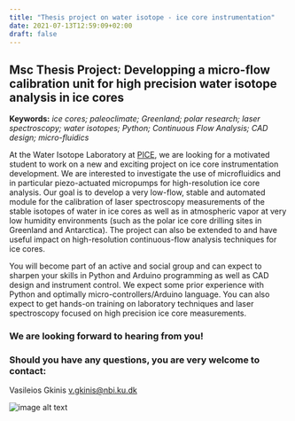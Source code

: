 ```yaml
---
title: "Thesis project on water isotope - ice core instrumentation"
date: 2021-07-13T12:59:09+02:00
draft: false
---
```

## Msc Thesis Project: Developping a micro-flow calibration unit for high precision water isotope analysis in ice cores

**Keywords:** *ice cores; paleoclimate; Greenland; polar research; laser spectroscopy; water isotopes; Python; Continuous Flow Analysis; CAD design; micro-fluidics*

At the Water Isotope Laboratory at [PICE](https://nbi.ku.dk/english/research/pice/), we are looking for
a motivated student to work on a new and exciting project on ice core instrumentation development.
We are interested to investigate the use of microfluidics and in particular
piezo-actuated micropumps for high-resolution ice core analysis.
Our goal is to develop a very low-flow, stable and automated module for the calibration
of laser spectroscopy measurements of the stable isotopes of water in ice cores as well as
in atmospheric vapor at very low humidity environments (such as the polar ice core
drilling sites in Greenland and Antarctica). The project can also be extended to
and have useful impact on high-resolution continuous-flow analysis techniques
for ice cores.  

You will become part of an active and social group and can expect to sharpen your skills in Python
and Arduino programming as well as CAD design and instrument control.
We expect some prior experience with Python and optimally micro-controllers/Arduino language.
You can also expect to get hands-on training on laboratory techniques and laser spectroscopy
focused on high precision ice core measurements.

### We are looking forward to hearing from you!


### Should you have any questions, you are very welcome to contact:

Vasileios Gkinis v.gkinis@nbi.ku.dk

![image alt text](/drillnorabo.jpg)
